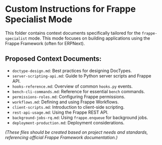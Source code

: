 # Custom Instructions for Frappe Specialist Mode

This folder contains context documents specifically tailored for the `frappe-specialist` mode. This mode focuses on building applications using the Frappe Framework (often for ERPNext).

## Proposed Context Documents:

*   `doctype-design.md`: Best practices for designing DocTypes.
*   `server-scripting-api.md`: Guide to Python server scripts and Frappe API.
*   `hooks-reference.md`: Overview of common `hooks.py` events.
*   `bench-cli-commands.md`: Reference for essential `bench` commands.
*   `permissions-roles.md`: Configuring Frappe permissions.
*   `workflows.md`: Defining and using Frappe Workflows.
*   `client-scripts.md`: Introduction to client-side scripting.
*   `rest-api-usage.md`: Using the Frappe REST API.
*   `background-jobs-rq.md`: Using `frappe.enqueue` for background jobs.
*   `deployment-production.md`: Deployment considerations.

*(These files should be created based on project needs and standards, referencing official Frappe Framework documentation.)*